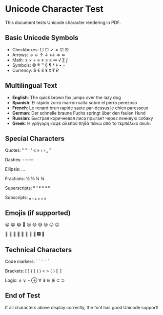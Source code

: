 # Unicode Character Test

This document tests Unicode character rendering in PDF.

## Basic Unicode Symbols

- Checkboxes: □ ☐ ✓ ✗ ☑ ☒
- Arrows: → ← ↑ ↓ ↔ ⇒ ⇐
- Math: ± × ÷ ≈ ≠ ≤ ≥ ∞ √ ∑ ∫
- Symbols: © ® ™ § ¶ † ‡ • ◦
- Currency: $ € £ ¥ ¢ ₹ ₽

## Multilingual Text

- **English**: The quick brown fox jumps over the lazy dog
- **Spanish**: El rápido zorro marrón salta sobre el perro perezoso
- **French**: Le renard brun rapide saute par-dessus le chien paresseux
- **German**: Der schnelle braune Fuchs springt über den faulen Hund
- **Russian**: Быстрая коричневая лиса прыгает через ленивую собаку
- **Greek**: Η γρήγορη καφέ αλεπού πηδά πάνω από το τεμπέλικο σκυλί

## Special Characters

Quotes: " " ' ' « » ‹ › „ ‟

Dashes: - – —

Ellipsis: …

Fractions: ½ ⅓ ¼ ¾

Superscripts: ⁰ ¹ ² ³ ⁴ ⁵

Subscripts: ₀ ₁ ₂ ₃ ₄ ₅

## Emojis (if supported)

😀 😁 😂 🤣 😃 😄 😅 😆 😉 😊

🎉 🎊 🎈 🎁 🎀 🎂 🎄 🎃 🎆 🎇

## Technical Characters

Code markers: ` ´ ˆ ˜ ¯

Brackets: [ ] { } ( ) < > ⟨ ⟩ ⟦ ⟧

Logic: ∧ ∨ ¬ ⊕ ∀ ∃ ∈ ∉ ⊂ ⊃

## End of Test

If all characters above display correctly, the font has good Unicode support!
